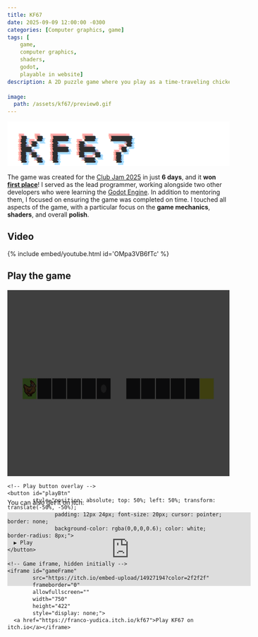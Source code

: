```yaml
---
title: KF67
date: 2025-09-09 12:00:00 -0300
categories: [Computer graphics, game]
tags: [
    game, 
    computer graphics, 
    shaders,
    godot,
    playable in website]     
description: A 2D puzzle game where you play as a time-traveling chicken.

image:
  path: /assets/kf67/preview0.gif
---
```


![##KF67](assets/kf67/banner.gif)

The game was created for the [Club Jam 2025](https://itch.io/jam/club-jam-2025) in just **6 days**, and it **won [first place](https://itch.io/jam/club-jam-2025/results)**! I served as the lead programmer, working alongside two other developers who were learning the [Godot Engine](https://godotengine.org/). In addition to mentoring them, I focused on ensuring the game was completed on time. I touched all aspects of the game, with a particular focus on the **game mechanics**, **shaders**, and overall **polish**.


## Video
{% include embed/youtube.html id='OMpa3VB6fTc' %}

## Play the game

<!-- Center wrapper -->
<div style="display: flex; justify-content: center; align-items: center; margin: 20px 0;">
  <div style="position: relative; width: 750px; height: 422px;">
    <!-- Thumbnail image -->
    <img id="gameThumb" 
         src="/assets/kf67/preview.gif" 
         alt="Click to Play" 
         style="width: 100%; height: 100%; display: block; filter: brightness(25%);">

    <!-- Play button overlay -->
    <button id="playBtn" 
            style="position: absolute; top: 50%; left: 50%; transform: translate(-50%, -50%);
                   padding: 12px 24px; font-size: 20px; cursor: pointer; border: none;
                   background-color: rgba(0,0,0,0.6); color: white; border-radius: 8px;">
      ▶ Play
    </button>

    <!-- Game iframe, hidden initially -->
    <iframe id="gameFrame"
            src="https://itch.io/embed-upload/14927194?color=2f2f2f"
            frameborder="0" 
            allowfullscreen="" 
            width="750" 
            height="422"
            style="display: none;">
      <a href="https://franco-yudica.itch.io/kf67">Play KF67 on itch.io</a></iframe>

  </div>
</div>

<script>
document.addEventListener('DOMContentLoaded', function() {
  document.getElementById('playBtn').addEventListener('click', function() {
    document.getElementById('gameThumb').style.display = 'none';
    this.style.display = 'none';
    document.getElementById('gameFrame').style.display = 'block';
  });
});
</script>


<br>

You can also get it on itch: 
<div>
<iframe frameborder="0" src="https://itch.io/embed/3858534" width="552" height="167"><a href="https://franco-yudica.itch.io/kf67">KF67 by Franco Yudica, lula.masera, Agustin Samperi, Edwin-999</a></iframe>
</div>
